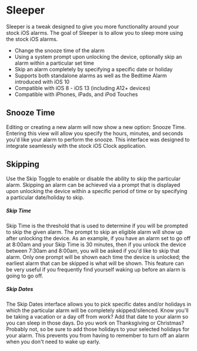 # Sleeper
Sleeper is a tweak designed to give you more functionality around your stock iOS alarms.  The goal of Sleeper is to allow you to sleep more using the stock iOS alarms.
  - Change the snooze time of the alarm
  - Using a system prompt upon unlocking the device, optionally skip an alarm within a particular set time
  - Skip an alarm completely by specifying a specific date or holiday
  - Supports both standalone alarms as well as the Bedtime Alarm introduced with iOS 10
  - Compatible with iOS 8 - iOS 13 (including A12+ devices)
  - Compatible with iPhones, iPads, and iPod Touches

## Snooze Time
Editing or creating a new alarm will now show a new option: Snooze Time.  Entering this view will allow you specify the hours, minutes, and seconds you'd like your alarm to perform the snooze.  This interface was designed to integrate seamlessly with the stock iOS Clock application.
## Skipping
Use the Skip Toggle to enable or disable the ability to skip the particular alarm.  Skipping an alarm can be achieved via a prompt that is displayed upon unlocking the device within a specific period of time or by specifying a particular date/holiday to skip.
##### Skip Time
Skip Time is the threshold that is used to determine if you will be prompted to skip the given alarm.  The prompt to skip an eligible alarm will show up after unlocking the device.  As an example, if you have an alarm set to go off at 8:00am and your Skip Time is 30 minutes, then if you unlock the device between 7:30am and 8:00am, you will be asked if you'd like to skip that alarm.  Only one prompt will be shown each time the device is unlocked; the earliest alarm that can be skipped is what will be shown.  This feature can be very useful if you frequently find yourself waking up before an alarm is going to go off.
##### Skip Dates
The Skip Dates interface allows you to pick specific dates and/or holidays in which the particular alarm will be completely skipped/silenced.  Know you'll be taking a vacation or a day off from work?  Add that date to your alarm so you can sleep in those days.  Do you work on Thanksgiving or Christmas? Probably not, so be sure to add those holidays to your selected holidays for your alarm.  This prevents you from having to remember to turn off an alarm when you don't need to wake up early.